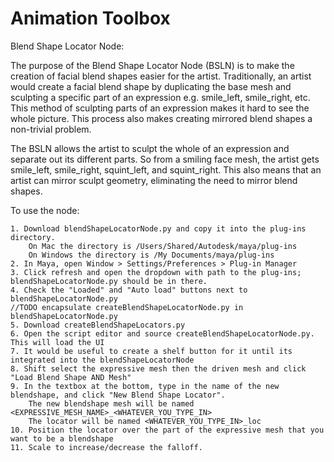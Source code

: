 Animation Toolbox
===========

Blend Shape Locator Node:

The purpose of the Blend Shape Locator Node (BSLN) is to make the creation of facial blend shapes easier for the artist. Traditionally, an artist would create a facial blend shape by duplicating the base mesh and sculpting a specific part of an expression e.g. smile_left, smile_right, etc. This method of sculpting parts of an expression makes it hard to see the whole picture. This process also makes creating mirrored blend shapes a non-trivial problem. 

The BSLN allows the artist to sculpt the whole of an expression and separate out its different parts. So from a smiling face mesh, the artist gets smile_left, smile_right, squint_left, and squint_right. This also means that an artist can mirror sculpt geometry, eliminating the need to mirror blend shapes. 

To use the node:

	1. Download blendShapeLocatorNode.py and copy it into the plug-ins directory.
		On Mac the directory is /Users/Shared/Autodesk/maya/plug-ins
		On Windows the directory is /My Documents/maya/plug-ins
	2. In Maya, open Window > Settings/Preferences > Plug-in Manager
	3. Click refresh and open the dropdown with path to the plug-ins; blendShapeLocatorNode.py should be in there.
	4. Check the "Loaded" and "Auto load" buttons next to blendShapeLocatorNode.py
	//TODO encapsulate createBlendShapeLocatorNode.py in blendShapeLocatorNode.py
	5. Download createBlendShapeLocators.py
	6. Open the script editor and source createBlendShapeLocatorNode.py. This will load the UI
	7. It would be useful to create a shelf button for it until its integrated into the blendShapeLocatorNode
	8. Shift select the expressive mesh then the driven mesh and click "Load Blend Shape AND Mesh"
	9. In the textbox at the bottom, type in the name of the new blendshape, and click "New Blend Shape Locator". 
		The new blendshape mesh will be named <EXPRESSIVE_MESH_NAME>_<WHATEVER_YOU_TYPE_IN> 
		The locator will be named <WHATEVER_YOU_TYPE_IN>_loc
	10. Position the locator over the part of the expressive mesh that you want to be a blendshape
	11. Scale to increase/decrease the falloff. 

